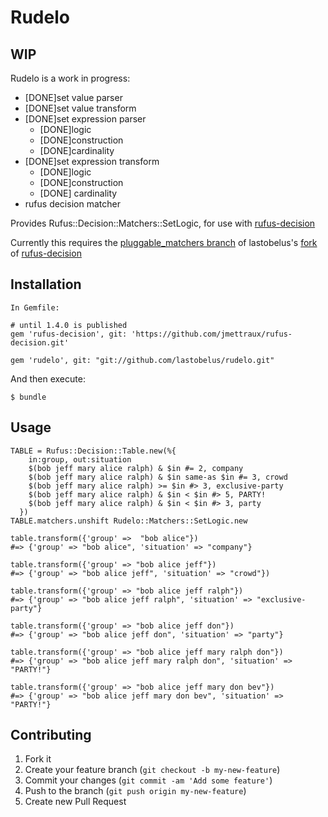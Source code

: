 # Rudelo

## WIP
Rudelo is a work in progress:
  * [DONE]set value parser
  * [DONE]set value transform
  * [DONE]set expression parser
    * [DONE]logic
    * [DONE]construction
    * [DONE]cardinality
  * [DONE]set expression transform
    * [DONE]logic
    * [DONE]construction
    * [DONE] cardinality
  * rufus decision matcher

Provides Rufus::Decision::Matchers::SetLogic, for use with [rufus-decision][1]

Currently this requires the [pluggable_matchers branch][2] of lastobelus's [fork][3] of [rufus-decision][1]

## Installation

    In Gemfile:

    # until 1.4.0 is published
    gem 'rufus-decision', git: 'https://github.com/jmettraux/rufus-decision.git'

    gem 'rudelo', git: "git://github.com/lastobelus/rudelo.git"

And then execute:

    $ bundle

## Usage

    TABLE = Rufus::Decision::Table.new(%{
        in:group, out:situation
        $(bob jeff mary alice ralph) & $in #= 2, company
        $(bob jeff mary alice ralph) & $in same-as $in #= 3, crowd
        $(bob jeff mary alice ralph) >= $in #> 3, exclusive-party
        $(bob jeff mary alice ralph) & $in < $in #> 5, PARTY!
        $(bob jeff mary alice ralph) & $in < $in #> 3, party
      })
    TABLE.matchers.unshift Rudelo::Matchers::SetLogic.new

    table.transform({'group' =>  "bob alice"})
    #=> {'group' => "bob alice", 'situation' => "company"}

    table.transform({'group' => "bob alice jeff"})
    #=> {'group' => "bob alice jeff", 'situation' => "crowd"})

    table.transform({'group' => "bob alice jeff ralph"})
    #=> {'group' => "bob alice jeff ralph", 'situation' => "exclusive-party"}

    table.transform({'group' => "bob alice jeff don"})
    #=> {'group' => "bob alice jeff don", 'situation' => "party"}

    table.transform({'group' => "bob alice jeff mary ralph don"})
    #=> {'group' => "bob alice jeff mary ralph don", 'situation' => "PARTY!"}

    table.transform({'group' => "bob alice jeff mary don bev"})
    #=> {'group' => "bob alice jeff mary don bev", 'situation' => "PARTY!"}



## Contributing

1. Fork it
2. Create your feature branch (`git checkout -b my-new-feature`)
3. Commit your changes (`git commit -am 'Add some feature'`)
4. Push to the branch (`git push origin my-new-feature`)
5. Create new Pull Request

[1]: https://github.com/jmettraux/rufus-decision
[2]: https://github.com/lastobelus/rufus-decision/tree/pluggable_matchers
[3]: https://github.com/lastobelus/rufus-decision